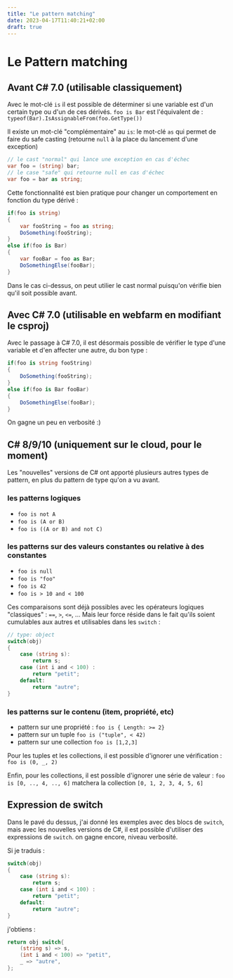 ```yaml
---
title: "Le pattern matching"
date: 2023-04-17T11:40:21+02:00
draft: true
---
```


# Le Pattern matching
## Avant C# 7.0 (utilisable classiquement)

Avec le mot-clé `is` il est possible de déterminer si une variable est d'un certain type ou d'un de ces dérivés.
`foo is Bar` est l'équivalent de : `typeof(Bar).IsAssignableFrom(foo.GetType())`


Il existe un mot-clé "complémentaire" au `is`: le mot-clé `as` qui permet de faire du safe casting (retourne `null` à la place du lancement d'une exception)
```csharp
// le cast "normal" qui lance une exception en cas d'échec
var foo = (string) bar;
// le case "safe" qui retourne null en cas d'échec
var foo = bar as string;
```

Cette fonctionnalité est bien pratique pour changer un comportement en fonction du type dérivé :

```csharp
if(foo is string)
{
    var fooString = foo as string;
    DoSomething(fooString);
}
else if(foo is Bar)
{
    var fooBar = foo as Bar;
    DoSomethingElse(fooBar);
}
```
Dans le cas ci-dessus, on peut utilier le cast normal puisqu'on vérifie bien qu'il soit possible avant.

## Avec C# 7.0 (utilisable en webfarm en modifiant le csproj)

Avec le passage à C# 7.0, il est désormais possible de vérifier le type d'une variable et d'en affecter une autre, du bon type :
```csharp
if(foo is string fooString)
{
    DoSomething(fooString);
}
else if(foo is Bar fooBar)
{
    DoSomethingElse(fooBar);
}
```
On gagne un peu en verbosité :)

##  C# 8/9/10 (uniquement sur le cloud, pour le moment)

Les "nouvelles" versions de C# ont apporté plusieurs autres types de pattern, en plus du pattern de type qu'on a vu avant.

### les patterns logiques
- `foo is not A`
- `foo is (A or B)`
- `foo is ((A or B) and not C)`

### les patterns sur des valeurs constantes ou relative à des constantes
- `foo is null`
- `foo is "foo"`
- `foo is 42`
- `foo is > 10 and < 100`

Ces comparaisons sont déjà possibles avec les opérateurs logiques "classiques" : `==`, `>`, `<=`, ...
Mais leur force réside dans le fait qu'ils soient cumulables aux autres et utilisables dans les `switch` :

```csharp
// type: object
switch(obj) 
{
    case (string s):
        return s;
    case (int i and < 100) :
        return "petit";
    default:
        return "autre";
}
```

### les patterns sur le contenu (item, propriété, etc)
- pattern sur une propriété : `foo is { Length: >= 2}` 
- pattern sur un tuple `foo is ("tuple", < 42)`
- pattern sur une collection `foo is [1,2,3]`

Pour les tuples et les collections, il est possible d'ignorer une vérification :
`foo is (0, _, 2)`

Enfin, pour les collections, il est possible d'ignorer une série de valeur :
`foo is [0, .., 4, .., 6]` matchera la collection `[0, 1, 2, 3, 4, 5, 6]`

## Expression de switch

Dans le pavé du dessus, j'ai donné les exemples avec des blocs de `switch`, mais avec les nouvelles versions de C#, il est possible d'utiliser des expressions de `switch`.
on gagne encore, niveau verbosité.

Si je traduis :
```csharp
switch(obj) 
{
    case (string s):
        return s;
    case (int i and < 100) :
        return "petit";
    default:
        return "autre";
}
```
j'obtiens :
```csharp
return obj switch{
    (string s) => s,
    (int i and < 100) => "petit",
    _ => "autre",
};
```